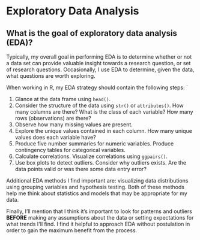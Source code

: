 # Exploratory Data Analysis

## What is the goal of exploratory data analysis (EDA)?

Typically, my overall goal in performing EDA is to determine whether or not a data set can provide valuable insight towards a research question, or set of research questions. Occasionally, I use EDA to determine, given the data, what questions are worth exploring.

When working in R, my EDA strategy should contain the following steps:
`
1. Glance at the data frame using `head()`.
2. Consider the structure of the data using `str()` or `attributes()`. How many columns are there? What is the class of each variable? How many rows (observations) are there?
3. Observe how many missing values are present.
4. Explore the unique values contained in each column. How many unique values does each variable have?
5. Produce five number summaries for numeric variables. Produce contingency tables for categorical variables.
6. Calculate correlations. Visualize correlations using `ggpairs()`.
7. Use box plots to detect outliers. Consider why outliers exists. Are the data points valid or was there some data entry error? 

Additional EDA methods I find important are: visualizing data distributions using grouping variables and hypothesis testing. Both of these methods help me think about statistics and models that may be appropriate for my data.

Finally, I’ll mention that I think it’s important to look for patterns and outliers **BEFORE** making any assumptions about the data or setting expectations for what trends I'll find. I find it helpful to approach EDA without postulation in order to gain the maximum benefit from the process.
